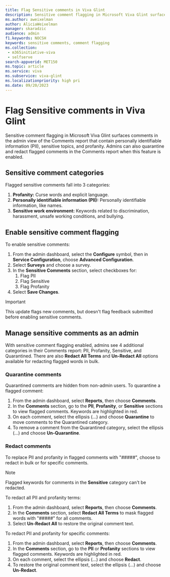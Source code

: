 ```yaml
---
title: Flag Sensitive comments in Viva Glint
description: Sensitive comment flagging in Microsoft Viva Glint surfaces comments in the admin view of the Comments report that contain personally identifiable information (PII), sensitive topics, and profanity.
ms.author: aweixelman
author: AliciaWeixelman
manager: skaradzic
audience: admin
f1.keywords: NOCSH
keywords: sensitive comments, comment flagging
ms.collection: 
 - m365initiative-viva
 - selfserve
search-appverid: MET150
ms.topic: article
ms.service: viva
ms.subservice: viva-glint
ms.localizationpriority: high pri
ms.date: 09/20/2023
---
```


# Flag Sensitive comments in Viva Glint

Sensitive comment flagging in Microsoft Viva Glint surfaces comments in the admin view of the Comments report that contain personally identifiable information (PII), sensitive topics, and profanity. Admins can also quarantine and redact flagged comments in the Comments report when this feature is enabled.

## Sensitive comment categories

Flagged sensitive comments fall into 3 categories:

1. **Profanity:** Curse words and explicit language.
1. **Personally identifiable information (PII):** Personally identifiable information, like names.
1. **Sensitive work environment:** Keywords related to discrimination, harassment, unsafe working conditions, and bullying.

## Enable sensitive comment flagging

To enable sensitive comments:

1. From the admin dashboard, select the **Configure** symbol, then in **Service Configuration**, choose **Advanced Configuration**.
1. Select **Surveys** and choose a survey.
1. In the **Sensitive Comments** section, select checkboxes for:
   1. Flag PII
   1. Flag Sensitive
   1. Flag Profanity
1. Select **Save Changes**.

> [!IMPORTANT]
> This update flags new comments, but doesn't flag feedback submitted before enabling sensitive comments.

## Manage sensitive comments as an admin

With sensitive comment flagging enabled, admins see 4 additional categories in their Comments report: PII, Profanity, Sensitive, and Quarantined. There are also **Redact All Terms** and **Un-Redact All** options available for redacting flagged words in bulk.

### Quarantine comments

Quarantined comments are hidden from non-admin users. To quarantine a flagged comment:

1. From the admin dashboard, select **Reports**, then choose **Comments**.
1. In the **Comments** section, go to the **PII**, **Profanity**, or **Sensitive** sections to view flagged comments. Keywords are highlighted in red.
1. On each comment, select the ellipsis (...) and choose **Quarantine** to move comments to the Quarantined category.
1. To remove a comment from the Quarantined category, select the ellipsis (...) and choose **Un-Quarantine**.

### Redact comments

To replace PII and profanity in flagged comments with "#####", choose to redact in bulk or for specific comments.

> [!NOTE]
> Flagged keywords for comments in the **Sensitive** category can't be redacted.

To redact all PII and profanity terms:

1. From the admin dashboard, select **Reports**, then choose **Comments**.
1. In the **Comments** section, select **Redact All Terms** to mask flagged words with "#####" for all comments.
1. Select **Un-Redact All** to restore the original comment text.

To redact PII and profanity for specific comments:

1. From the admin dashboard, select **Reports**, then choose **Comments**.
1. In the **Comments** section, go to the **PII** or **Profanity** sections to view flagged comments. Keywords are highlighted in red.
1. On each comment, select the ellipsis (...) and choose **Redact**.
1. To restore the original comment text, select the ellipsis (...) and choose **Un-Redact**.
